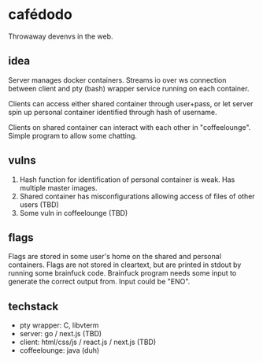 # cafédodo

Throwaway devenvs in the web.

## idea

Server manages docker containers. Streams io over ws connection between client and pty (bash) wrapper service running on each container.

Clients can access either shared container through user+pass, or let server spin up personal container identified through hash of username.

Clients on shared container can interact with each other in "coffeelounge". Simple program to allow some chatting.

## vulns

1. Hash function for identification of personal container is weak. Has multiple master images.
2. Shared container has misconfigurations allowing access of files of other users (TBD)
3. Some vuln in coffeelounge (TBD)

## flags

Flags are stored in some user's home on the shared and personal containers. Flags are not stored in cleartext, but are printed in stdout by running some brainfuck code. Brainfuck program needs some input to generate the correct output from. Input could be "ENO".

## techstack

- pty wrapper: C, libvterm
- server: go / next.js (TBD)
- client: html/css/js / react.js / next.js (TBD)
- coffeelounge: java (duh)

